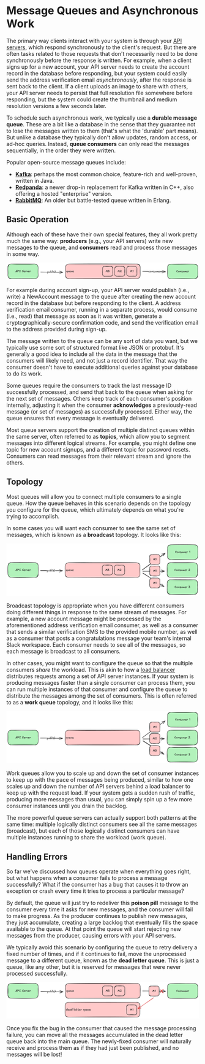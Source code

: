 # Message Queues and Asynchronous Work

The primary way clients interact with your system is through your [API servers](api-servers.md), which respond synchronously to the client's request. But there are often tasks related to those requests that don't necessarily need to be done synchronously before the response is written. For example, when a client signs up for a new account, your API server needs to create the account record in the database before responding, but your system could easily send the address verification email _asynchronously_, after the response is sent back to the client. If a client uploads an image to share with others, your API server needs to persist that full resolution file somewhere before responding, but the system could create the thumbnail and medium resolution versions a few seconds later.

To schedule such asynchronous work, we typically use a **durable message queue**. These are a bit like a database in the sense that they guarantee not to lose the messages written to them (that's what the 'durable' part means). But unlike a database they typically don't allow updates, random access, or ad-hoc queries. Instead, **queue consumers** can only read the messages sequentially, in the order they were written.

Popular open-source message queues include:

- [**Kafka**](https://kafka.apache.org/): perhaps the most common choice, feature-rich and well-proven, written in Java.
- [**Redpanda**](https://github.com/redpanda-data/redpanda): a newer drop-in replacement for Kafka written in C++, also offering a hosted "enterprise" version.
- [**RabbitMQ**](https://www.rabbitmq.com/): An older but battle-tested queue written in Erlang.

## Basic Operation

Although each of these have their own special features, they all work pretty much the same way: **producers** (e.g., your API servers) write new messages to the queue, and **consumers** read and process those messages in some way. 

![diagram of API server publishing to a message queue with a single consumer](img/api-queue.png)

For example during account sign-up, your API server would publish (i.e., write) a NewAccount message to the queue after creating the new account record in the database but before responding to the client. A address verification email consumer, running in a separate process, would consume (i.e., read) that message as soon as it was written, generate a cryptographically-secure confirmation code, and send the verification email to the address provided during sign-up.

The message written to the queue can be any sort of data you want, but we typically use some sort of structured format like JSON or protobuf. It's generally a good idea to include all the data in the message that the consumers will likely need, and not just a record identifier. That way the consumer doesn't have to execute additional queries against your database to do its work.

Some queues require the consumers to track the last message ID successfully processed, and send that back to the queue when asking for the next set of messages. Others keep track of each consumer's position internally, adjusting it when the consumer **acknowledges** a previously-read message (or set of messages) as successfully processed. Either way, the queue ensures that every message is eventually delivered.

Most queue servers support the creation of multiple distinct queues within the same server, often referred to as **topics**, which allow you to segment messages into different logical streams. For example, you might define one topic for new account signups, and a different topic for password resets. Consumers can read messages from their relevant stream and ignore the others.

## Topology

Most queues will allow you to connect multiple consumers to a single queue. How the queue behaves in this scenario depends on the topology you configure for the queue, which ultimately depends on what you're trying to accomplish.

In some cases you will want each consumer to see the same set of messages, which is known as a **broadcast** topology. It looks like this:

![diagram showing each consumer seeing the same set of messages](img/queue-broadcast.png)

Broadcast topology is appropriate when you have different consumers doing different things in response to the same stream of messages. For example, a new account message might be processed by the aforementioned address verification email consumer, as well as a consumer that sends a similar verification SMS to the provided mobile number, as well as a consumer that posts a congratulations message your team's internal Slack workspace. Each consumer needs to see all of the messages, so each message is broadcast to all consumers.

In other cases, you might want to configure the queue so that the multiple consumers _share_ the workload. This is akin to how a [load balancer](building-blocks.md) distributes requests among a set of API server instances. If your system is producing messages faster than a single consumer can process them, you can run multiple instances of that consumer and configure the queue to distribute the messages among the set of consumers. This is often referred to as a **work queue** topology, and it looks like this:

![diagram showing the consumers sharing the work load of processing messages](img/queue-work-queue.png)

Work queues allow you to scale up and down the set of consumer instances to keep up with the pace of messages being produced, similar to how one scales up and down the number of API servers behind a load balancer to keep up with the request load. If your system gets a sudden rush of traffic, producing more messages than usual, you can simply spin up a few more consumer instances until you drain the backlog.

The more powerful queue servers can actually support both patterns at the same time: multiple logically distinct consumers see all the same messages (broadcast), but each of those logically distinct consumers can have multiple instances running to share the workload (work queue).

## Handling Errors

So far we've discussed how queues operate when everything goes right, but what happens when a consumer fails to process a message successfully? What if the consumer has a bug that causes it to throw an exception or crash every time it tries to process a particular message?

By default, the queue will just try to redeliver this **poison pill** message to the consumer every time it asks for new messages, and the consumer will fail to make progress. As the producer continues to publish new messages, they just accumulate, creating a large backlog that eventually fills the space available to the queue. At that point the queue will start rejecting new messages from the producer, causing errors with your API servers.

We typically avoid this scenario by configuring the queue to retry delivery a fixed number of times, and if it continues to fail, move the unprocessed message to a different queue, known as the **dead letter queue**. This is just a queue, like any other, but it is reserved for messages that were never processed successfully.

![diagram showing a failed message being moved to a dead letter queue](img/queue-dead-letter.png)

Once you fix the bug in the consumer that caused the message processing failure, you can move all the messages accumulated in the dead letter queue back into the main queue. The newly-fixed consumer will naturally receive and process them as if they had just been published, and no messages will be lost!



